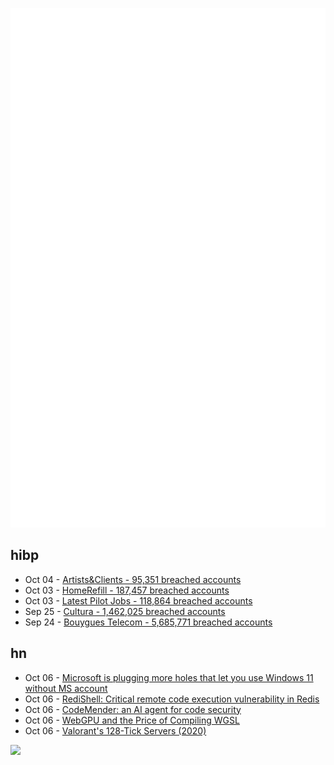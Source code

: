 ![Metrics](https://raw.githubusercontent.com/phixion/phixion/master/metrics.svg)

## hibp

<!--
for https://github.com/phixion/phixion/blob/main/.github/workflows/feeds.yml
-->
<!--START_SECTION:haveibeenpwnd-->
- Oct 04 - [Artists&Clients - 95,351 breached accounts](https://haveibeenpwned.com/Breach/ArtistsNClients)
- Oct 03 - [HomeRefill - 187,457 breached accounts](https://haveibeenpwned.com/Breach/HomeRefill)
- Oct 03 - [Latest Pilot Jobs - 118,864 breached accounts](https://haveibeenpwned.com/Breach/LatestPilotJobs)
- Sep 25 - [Cultura - 1,462,025 breached accounts](https://haveibeenpwned.com/Breach/Cultura)
- Sep 24 - [Bouygues Telecom - 5,685,771 breached accounts](https://haveibeenpwned.com/Breach/BouyguesTelecom)
<!--END_SECTION:haveibeenpwnd-->

## hn

<!--
for https://github.com/phixion/phixion/blob/main/.github/workflows/feeds.yml
-->
<!--START_SECTION:hn-->
- Oct 06 - [Microsoft is plugging more holes that let you use Windows 11 without MS account](https://www.theverge.com/news/793579/microsoft-windows-11-local-account-bypass-workaround-changes)
- Oct 06 - [RediShell: Critical remote code execution vulnerability in Redis](https://www.wiz.io/blog/wiz-research-redis-rce-cve-2025-49844)
- Oct 06 - [CodeMender: an AI agent for code security](https://deepmind.google/discover/blog/introducing-codemender-an-ai-agent-for-code-security/)
- Oct 06 - [WebGPU and the Price of Compiling WGSL](https://hugodaniel.com/posts/webgpu-diagnostics/)
- Oct 06 - [Valorant's 128-Tick Servers (2020)](https://technology.riotgames.com/news/valorants-128-tick-servers)
<!--END_SECTION:hn-->

<!--
for https://yhype.me
-->
![](https://hit.yhype.me/github/profile?user_id=13013670)
